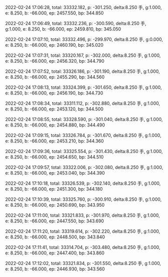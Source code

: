2022-02-24 17:06:28, total: 33332.182, p: -301.250, delta:8.250 手, g:1.000, e: 8.250, b: -66.000, ep: 2457.550, bp: 344.850

2022-02-24 17:06:49, total: 33332.236, p: -300.590, delta:8.250 手, g:1.000, e: 8.250, b: -66.000, ep: 2459.810, bp: 345.050

2022-02-24 17:07:10, total: 33332.496, p: -299.970, delta:8.250 手, g:0.000, e: 8.250, b: -66.000, ep: 2460.190, bp: 345.020

2022-02-24 17:07:31, total: 33320.167, p: -302.000, delta:8.250 手, g:1.000, e: 8.250, b: -66.000, ep: 2456.320, bp: 344.790

2022-02-24 17:07:52, total: 33326.186, p: -301.190, delta:8.250 手, g:1.000, e: 8.250, b: -66.000, ep: 2455.290, bp: 344.560

2022-02-24 17:08:13, total: 33324.399, p: -301.650, delta:8.250 手, g:1.000, e: 8.250, b: -66.000, ep: 2456.190, bp: 344.730

2022-02-24 17:08:34, total: 33311.112, p: -302.880, delta:8.250 手, g:1.000, e: 8.250, b: -66.000, ep: 2453.120, bp: 344.500

2022-02-24 17:08:55, total: 33328.590, p: -301.040, delta:8.250 手, g:1.000, e: 8.250, b: -66.000, ep: 2454.880, bp: 344.490

2022-02-24 17:09:15, total: 33326.784, p: -301.670, delta:8.250 手, g:1.000, e: 8.250, b: -66.000, ep: 2453.210, bp: 344.360

2022-02-24 17:09:36, total: 33325.554, p: -301.430, delta:8.250 手, g:1.000, e: 8.250, b: -66.000, ep: 2454.650, bp: 344.510

2022-02-24 17:09:57, total: 33322.006, p: -302.080, delta:8.250 手, g:1.000, e: 8.250, b: -66.000, ep: 2453.040, bp: 344.390

2022-02-24 17:10:18, total: 33326.539, p: -302.140, delta:8.250 手, g:1.000, e: 8.250, b: -66.000, ep: 2451.300, bp: 344.180

2022-02-24 17:10:39, total: 33325.760, p: -300.910, delta:8.250 手, g:1.000, e: 8.250, b: -66.000, ep: 2450.690, bp: 343.950

2022-02-24 17:11:00, total: 33321.833, p: -301.970, delta:8.250 手, g:1.000, e: 8.250, b: -66.000, ep: 2447.550, bp: 343.690

2022-02-24 17:11:20, total: 33319.614, p: -302.220, delta:8.250 手, g:1.000, e: 8.250, b: -66.000, ep: 2448.500, bp: 343.840

2022-02-24 17:11:41, total: 33314.704, p: -303.480, delta:8.250 手, g:1.000, e: 8.250, b: -66.000, ep: 2447.400, bp: 343.860

2022-02-24 17:12:02, total: 33321.834, p: -301.550, delta:8.250 手, g:1.000, e: 8.250, b: -66.000, ep: 2446.930, bp: 343.560